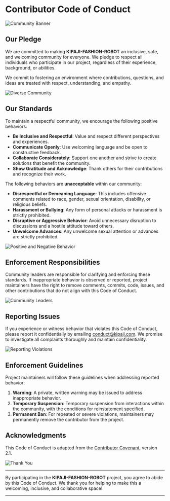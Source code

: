 # Contributor Code of Conduct

![Community Banner](images/community_banner.png)

## Our Pledge

We are committed to making **KIPAJI-FASHION-ROBOT** an inclusive, safe, and welcoming community for everyone. We pledge to respect all individuals who participate in our project, regardless of their experience, background, or abilities.

We commit to fostering an environment where contributions, questions, and ideas are treated with respect, understanding, and empathy.

![Diverse Community](images/diverse_community.png)

## Our Standards

To maintain a respectful community, we encourage the following positive behaviors:

- **Be Inclusive and Respectful**: Value and respect different perspectives and experiences.
- **Communicate Openly**: Use welcoming language and be open to constructive feedback.
- **Collaborate Considerately**: Support one another and strive to create solutions that benefit the community.
- **Show Gratitude and Acknowledge**: Thank others for their contributions and recognize their work.

The following behaviors are **unacceptable** within our community:

- **Disrespectful or Demeaning Language**: This includes offensive comments related to race, gender, sexual orientation, disability, or religious beliefs.
- **Harassment or Bullying**: Any form of personal attacks or harassment is strictly prohibited.
- **Disruptive or Aggressive Behavior**: Avoid unnecessary disruption to discussions and a hostile attitude toward others.
- **Unwelcome Advances**: Any unwelcome sexual attention or advances are strictly prohibited.

![Positive and Negative Behavior](images/behavior_standards.png)

## Enforcement Responsibilities

Community leaders are responsible for clarifying and enforcing these standards. If inappropriate behavior is observed or reported, project maintainers have the right to remove comments, commits, code, issues, and other contributions that do not align with this Code of Conduct.

![Community Leaders](images/community_leaders.png)

## Reporting Issues

If you experience or witness behavior that violates this Code of Conduct, please report it confidentially by emailing [conduct@kipaji.com](mailto:conduct@kipaji.com). We promise to investigate all complaints thoroughly and maintain confidentiality.

![Reporting Violations](images/reporting_violations.png)

## Enforcement Guidelines

Project maintainers will follow these guidelines when addressing reported behavior:

1. **Warning**: A private, written warning may be issued to address inappropriate behavior.
2. **Temporary Suspension**: Temporary suspension from interactions within the community, with the conditions for reinstatement specified.
3. **Permanent Ban**: For repeated or severe violations, maintainers may permanently remove the contributor from the project.

## Acknowledgments

This Code of Conduct is adapted from the [Contributor Covenant](https://www.contributor-covenant.org), version 2.1.

![Thank You](images/thank_you.png)

---

By participating in the **KIPAJI-FASHION-ROBOT** project, you agree to abide by this Code of Conduct. We thank you for helping to make this a welcoming, inclusive, and collaborative space!

---

